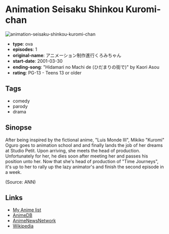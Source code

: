 # Animation Seisaku Shinkou Kuromi-chan

![animation-seisaku-shinkou-kuromi-chan](https://cdn.myanimelist.net/images/anime/1/1797.jpg)

-   **type**: ova
-   **episodes**: 1
-   **original-name**: アニメーション制作進行くろみちゃん
-   **start-date**: 2001-03-30
-   **ending-song**: "Hidamari no Machi de (ひだまりの街で)" by Kaori Asou
-   **rating**: PG-13 - Teens 13 or older

## Tags

-   comedy
-   parody
-   drama

## Sinopse

After being inspired by the fictional anime, "Luis Monde III", Mikiko "Kuromi" Oguro goes to animation school and and finally lands the job of her dreams at Studio Petit. Upon arriving, she meets the head of production. Unfortunately for her, he dies soon after meeting her and passes his position unto her. Now that she's head of production of "Time Journeys", it's up to her to rally up the lazy animator's and finish the second episode in a week.

(Source: ANN)

## Links

-   [My Anime list](https://myanimelist.net/anime/1797/Animation_Seisaku_Shinkou_Kuromi-chan)
-   [AnimeDB](http://anidb.info/perl-bin/animedb.pl?show=anime&aid=773)
-   [AnimeNewsNetwork](http://www.animenewsnetwork.com/encyclopedia/anime.php?id=1146)
-   [Wikipedia](http://en.wikipedia.org/wiki/Animation_Runner_Kuromi)
